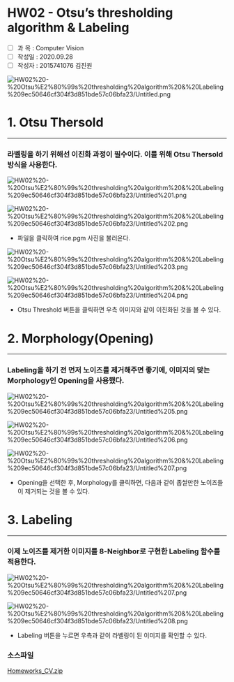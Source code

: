 # HW02 - Otsu’s thresholding algorithm & Labeling

- [ ]  과   목 : Computer Vision
- [ ]  작성일 : 2020.09.28
- [ ]  작성자 : 2015741076 김진원

![HW02%20-%20Otsu%E2%80%99s%20thresholding%20algorithm%20&%20Labeling%209ec50646cf304f3d851bde57c06bfa23/Untitled.png](HW02%20-%20Otsu%E2%80%99s%20thresholding%20algorithm%20&%20Labeling%209ec50646cf304f3d851bde57c06bfa23/Untitled.png)

# 1. Otsu Thersold

---

### 라벨링을 하기 위해선 이진화 과정이 필수이다. 이를 위해 Otsu Thersold 방식을 사용한다.

![HW02%20-%20Otsu%E2%80%99s%20thresholding%20algorithm%20&%20Labeling%209ec50646cf304f3d851bde57c06bfa23/Untitled%201.png](HW02%20-%20Otsu%E2%80%99s%20thresholding%20algorithm%20&%20Labeling%209ec50646cf304f3d851bde57c06bfa23/Untitled%201.png)

![HW02%20-%20Otsu%E2%80%99s%20thresholding%20algorithm%20&%20Labeling%209ec50646cf304f3d851bde57c06bfa23/Untitled%202.png](HW02%20-%20Otsu%E2%80%99s%20thresholding%20algorithm%20&%20Labeling%209ec50646cf304f3d851bde57c06bfa23/Untitled%202.png)

- 파일을 클릭하여 rice.pgm 사진을 불러온다.

![HW02%20-%20Otsu%E2%80%99s%20thresholding%20algorithm%20&%20Labeling%209ec50646cf304f3d851bde57c06bfa23/Untitled%203.png](HW02%20-%20Otsu%E2%80%99s%20thresholding%20algorithm%20&%20Labeling%209ec50646cf304f3d851bde57c06bfa23/Untitled%203.png)

![HW02%20-%20Otsu%E2%80%99s%20thresholding%20algorithm%20&%20Labeling%209ec50646cf304f3d851bde57c06bfa23/Untitled%204.png](HW02%20-%20Otsu%E2%80%99s%20thresholding%20algorithm%20&%20Labeling%209ec50646cf304f3d851bde57c06bfa23/Untitled%204.png)

- Otsu Threshold 버튼을 클릭하면 우측 이미지와 같이 이진화된 것을 볼 수 있다.

# 2. Morphology(Opening)

---

### Labeling을 하기 전 먼저 노이즈를 제거해주면 좋기에, 이미지의 맞는 Morphology인 Opening을 사용했다.

![HW02%20-%20Otsu%E2%80%99s%20thresholding%20algorithm%20&%20Labeling%209ec50646cf304f3d851bde57c06bfa23/Untitled%205.png](HW02%20-%20Otsu%E2%80%99s%20thresholding%20algorithm%20&%20Labeling%209ec50646cf304f3d851bde57c06bfa23/Untitled%205.png)

![HW02%20-%20Otsu%E2%80%99s%20thresholding%20algorithm%20&%20Labeling%209ec50646cf304f3d851bde57c06bfa23/Untitled%206.png](HW02%20-%20Otsu%E2%80%99s%20thresholding%20algorithm%20&%20Labeling%209ec50646cf304f3d851bde57c06bfa23/Untitled%206.png)

![HW02%20-%20Otsu%E2%80%99s%20thresholding%20algorithm%20&%20Labeling%209ec50646cf304f3d851bde57c06bfa23/Untitled%207.png](HW02%20-%20Otsu%E2%80%99s%20thresholding%20algorithm%20&%20Labeling%209ec50646cf304f3d851bde57c06bfa23/Untitled%207.png)

- Opening을 선택한 후, Morphology를 클릭하면, 다음과 같이 좁쌀만한 노이즈들이 제거되는 것을 볼 수 있다.

# 3. Labeling

---

### 이제 노이즈를 제거한 이미지를 8-Neighbor로 구현한 Labeling 함수를 적용한다.

![HW02%20-%20Otsu%E2%80%99s%20thresholding%20algorithm%20&%20Labeling%209ec50646cf304f3d851bde57c06bfa23/Untitled%207.png](HW02%20-%20Otsu%E2%80%99s%20thresholding%20algorithm%20&%20Labeling%209ec50646cf304f3d851bde57c06bfa23/Untitled%207.png)

![HW02%20-%20Otsu%E2%80%99s%20thresholding%20algorithm%20&%20Labeling%209ec50646cf304f3d851bde57c06bfa23/Untitled%208.png](HW02%20-%20Otsu%E2%80%99s%20thresholding%20algorithm%20&%20Labeling%209ec50646cf304f3d851bde57c06bfa23/Untitled%208.png)

- Labeling 버튼을 누르면 우측과 같이 라벨링이 된 이미지를 확인할 수 있다.

### 소스파일

[Homeworks_CV.zip](HW02%20-%20Otsu%E2%80%99s%20thresholding%20algorithm%20&%20Labeling%209ec50646cf304f3d851bde57c06bfa23/Homeworks_CV.zip)